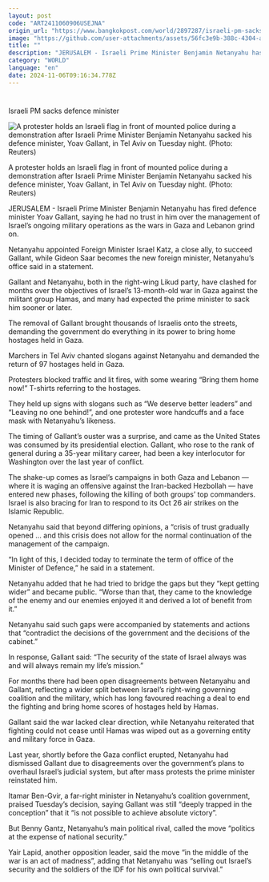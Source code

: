 ```yaml
---
layout: post
code: "ART2411060906USEJNA"
origin_url: "https://www.bangkokpost.com/world/2897287/israeli-pm-sacks-defence-minister"
image: "https://github.com/user-attachments/assets/56fc3e9b-388c-4304-a4ff-0cf334874585"
title: ""
description: "JERUSALEM - Israeli Prime Minister Benjamin Netanyahu has fired defence minister Yoav Gallant, saying he had no trust in him over the management of Israel’s ongoing military operations as the wars in Gaza and Lebanon grind on."
category: "WORLD"
language: "en"
date: 2024-11-06T09:16:34.778Z
---
```


# 

Israeli PM sacks defence minister

![A protester holds an Israeli flag in front of mounted police during a demonstration after Israeli Prime Minister Benjamin Netanyahu sacked his defence minister, Yoav Gallant, in Tel Aviv on Tuesday night. (Photo: Reuters)](https://github.com/user-attachments/assets/57010bbd-784b-4935-80f5-08e2889b66c8)

A protester holds an Israeli flag in front of mounted police during a demonstration after Israeli Prime Minister Benjamin Netanyahu sacked his defence minister, Yoav Gallant, in Tel Aviv on Tuesday night. (Photo: Reuters)

JERUSALEM - Israeli Prime Minister Benjamin Netanyahu has fired defence minister Yoav Gallant, saying he had no trust in him over the management of Israel’s ongoing military operations as the wars in Gaza and Lebanon grind on.

Netanyahu appointed Foreign Minister Israel Katz, a close ally, to succeed Gallant, while Gideon Saar becomes the new foreign minister, Netanyahu’s office said in a statement.

Gallant and Netanyahu, both in the right-wing Likud party, have clashed for months over the objectives of Israel’s 13-month-old war in Gaza against the militant group Hamas, and many had expected the prime minister to sack him sooner or later.

The removal of Gallant brought thousands of Israelis onto the streets, demanding the government do everything in its power to bring home hostages held in Gaza.

Marchers in Tel Aviv chanted slogans against Netanyahu and demanded the return of 97 hostages held in Gaza.

Protesters blocked traffic and lit fires, with some wearing “Bring them home now!” T-shirts referring to the hostages.

They held up signs with slogans such as “We deserve better leaders” and “Leaving no one behind!”, and one protester wore handcuffs and a face mask with Netanyahu’s likeness.

The timing of Gallant’s ouster was a surprise, and came as the United States was consumed by its presidential election. Gallant, who rose to the rank of general during a 35-year military career, had been a key interlocutor for Washington over the last year of conflict.

The shake-up comes as Israel’s campaigns in both Gaza and Lebanon — where it is waging an offensive against the Iran-backed Hezbollah — have entered new phases, following the killing of both groups’ top commanders. Israel is also bracing for Iran to respond to its Oct 26 air strikes on the Islamic Republic.

Netanyahu said that beyond differing opinions, a “crisis of trust gradually opened … and this crisis does not allow for the normal continuation of the management of the campaign.

“In light of this, I decided today to terminate the term of office of the Minister of Defence,” he said in a statement.

Netanyahu added that he had tried to bridge the gaps but they “kept getting wider” and became public. “Worse than that, they came to the knowledge of the enemy and our enemies enjoyed it and derived a lot of benefit from it.”

Netanyahu said such gaps were accompanied by statements and actions that “contradict the decisions of the government and the decisions of the cabinet.”

In response, Gallant said: “The security of the state of Israel always was and will always remain my life’s mission.”

For months there had been open disagreements between Netanyahu and Gallant, reflecting a wider split between Israel’s right-wing governing coalition and the military, which has long favoured reaching a deal to end the fighting and bring home scores of hostages held by Hamas.

Gallant said the war lacked clear direction, while Netanyahu reiterated that fighting could not cease until Hamas was wiped out as a governing entity and military force in Gaza.

Last year, shortly before the Gaza conflict erupted, Netanyahu had dismissed Gallant due to disagreements over the government’s plans to overhaul Israel’s judicial system, but after mass protests the prime minister reinstated him.

Itamar Ben-Gvir, a far-right minister in Netanyahu’s coalition government, praised Tuesday’s decision, saying Gallant was still “deeply trapped in the conception” that it “is not possible to achieve absolute victory”.

But Benny Gantz, Netanyahu’s main political rival, called the move “politics at the expense of national security.”

Yair Lapid, another opposition leader, said the move “in the middle of the war is an act of madness”, adding that Netanyahu was “selling out Israel’s security and the soldiers of the IDF for his own political survival.”